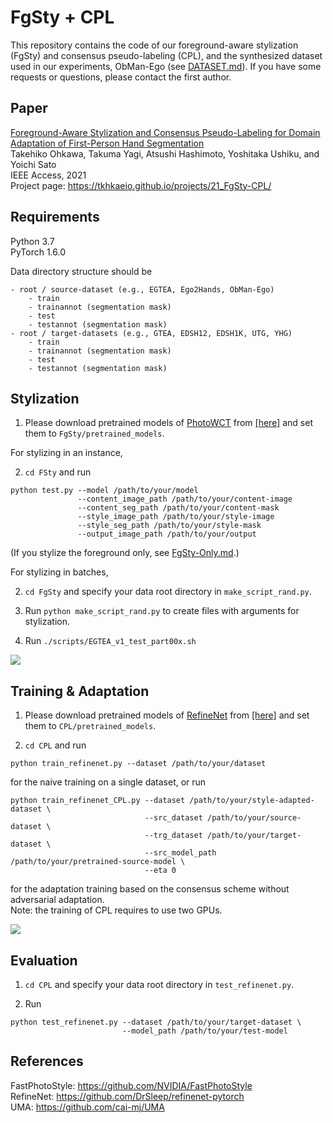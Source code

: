 # FgSty + CPL

This repository contains the code of our foreground-aware stylization (FgSty) and consensus pseudo-labeling (CPL), and the synthesized dataset used in our experiments, ObMan-Ego (see [DATASET.md](./DATASET.md)). If you have some requests or questions, please contact the first author.

## Paper
[Foreground-Aware Stylization and Consensus Pseudo-Labeling for Domain Adaptation of First-Person Hand Segmentation](https://arxiv.org/abs/2107.02718) \
Takehiko Ohkawa, Takuma Yagi, Atsushi Hashimoto, Yoshitaka Ushiku, and Yoichi Sato \
IEEE Access, 2021 \
Project page: https://tkhkaeio.github.io/projects/21_FgSty-CPL/
## Requirements
Python 3.7 \
PyTorch 1.6.0

Data directory structure should be
```
- root / source-dataset (e.g., EGTEA, Ego2Hands, ObMan-Ego)
    - train
    - trainannot (segmentation mask)
    - test
    - testannot (segmentation mask)
- root / target-datasets (e.g., GTEA, EDSH12, EDSH1K, UTG, YHG)
    - train
    - trainannot (segmentation mask)
    - test
    - testannot (segmentation mask)
```

## Stylization
1. Please download pretrained models of [PhotoWCT](https://github.com/NVIDIA/FastPhotoStyle) from [[here]](https://drive.google.com/drive/folders/1a43zm4mLnPUIsA5ZJC6sE6nY-M3383nm?usp=sharing) and set them to `FgSty/pretrained_models`.

For stylizing in an instance,

2. `cd FSty` and run
```
python test.py --model /path/to/your/model 
               --content_image_path /path/to/your/content-image
               --content_seg_path /path/to/your/content-mask
               --style_image_path /path/to/your/style-image 
               --style_seg_path /path/to/your/style-mask
               --output_image_path /path/to/your/output
```
(If you stylize the foreground only, see [FgSty-Only.md](FgSty/FgSty-Only.md).)

For stylizing in batches,

2. `cd FgSty` and specify your data root directory in `make_script_rand.py`.

3. Run `python make_script_rand.py` to create files with arguments for stylization.

4. Run `./scripts/EGTEA_v1_test_part00x.sh`

<img src="https://user-images.githubusercontent.com/28190044/124393668-7cff2300-dd36-11eb-9bd8-d7a7fd06616b.jpg">

## Training & Adaptation
1. Please download pretrained models of [RefineNet](https://github.com/DrSleep/refinenet-pytorch) from [[here]](https://drive.google.com/drive/folders/1jd60n_8sXalDrY7N5sz4Vg2qWSBtCwES?usp=sharing) and set them to `CPL/pretrained_models`.

2. `cd CPL` and run
```
python train_refinenet.py --dataset /path/to/your/dataset
```
for the naive training on a single dataset, or run
```
python train_refinenet_CPL.py --dataset /path/to/your/style-adapted-dataset \
                              --src_dataset /path/to/your/source-dataset \
                              --trg_dataset /path/to/your/target-dataset \
                              --src_model_path /path/to/your/pretrained-source-model \
                              --eta 0
```
for the adaptation training based on the consensus scheme without adversarial adaptation. \
Note: the training of CPL requires to use two GPUs.

<img src="https://user-images.githubusercontent.com/28190044/123940334-08de1b80-d9d4-11eb-9665-76e1226c83cd.jpg">

## Evaluation
1. `cd CPL` and specify your data root directory in `test_refinenet.py`.

2. Run
```
python test_refinenet.py --dataset /path/to/your/target-dataset \
                         --model_path /path/to/your/test-model 
```

## References
FastPhotoStyle: https://github.com/NVIDIA/FastPhotoStyle \
RefineNet: https://github.com/DrSleep/refinenet-pytorch \
UMA: https://github.com/cai-mj/UMA